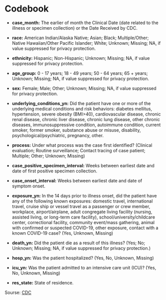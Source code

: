 # Codebook

* **case_month:** The earlier of month the Clinical Date (date related to the illness or specimen collection) or the Date Received by CDC.

* **race:** American Indian/Alaska Native; Asian; Black; Multiple/Other; Native Hawaiian/Other Pacific Islander; White; Unknown; Missing; NA, if value suppressed for privacy protection.

* **ethnicity:** Hispanic; Non-Hispanic; Unknown; Missing; NA, if value suppressed for privacy protection.
* **age_group:** 0 - 17 years; 18 - 49 years; 50 - 64 years; 65 + years; Unknown; Missing; NA, if value suppressed for privacy protection.
* **sex:** Female; Male; Other; Unknown; Missing; NA, if value suppressed for privacy protection.
* **underlying_conditions_yn:** Did the patient have one or more of the underlying medical conditions and risk behaviors: diabetes mellitus, hypertension, severe obesity (BMI>40), cardiovascular disease, chronic renal disease, chronic liver disease, chronic lung disease, other chronic diseases, immunosuppressive condition, autoimmune condition, current smoker, former smoker, substance abuse or misuse, disability, psychological/psychiatric, pregnancy, other.
* **process:** Under what process was the case first identified? (Clinical evaluation; Routine surveillance; Contact tracing of case patient; Multiple; Other; Unknown; Missing)
* **case_positive_specimen_interval:** Weeks between earliest date and date of first positive specimen collection.
* **case_onset_interval:** Weeks between earliest date and date of symptom onset.
* **exposure_yn:** In the 14 days prior to illness onset, did the patient have any of the following known exposures: domestic travel, international travel, cruise ship or vessel travel as a passenger or crew member, workplace, airport/airplane, adult congregate living facility (nursing, assisted living, or long-term care facility), school/university/childcare center, correctional facility, community event/mass gathering, animal with confirmed or suspected COVID-19, other exposure, contact with a known COVID-19 case? (Yes, Unknown, Missing)
* **death_yn:** Did the patient die as a result of this illness? (Yes; No; Unknown; Missing; NA, if value suppressed for privacy protection.)
* **hosp_yn:** Was the patient hospitalized? (Yes, No, Unknown, Missing)
* **icu_yn:** Was the patient admitted to an intensive care unit (ICU)? (Yes, No, Unknown, Missing)
* **res_state:** State of residence.

Sourse: [CDC](https://data.cdc.gov/Case-Surveillance/COVID-19-Case-Surveillance-Public-Use-Data-with-Ge/ynhu-f2s2)
